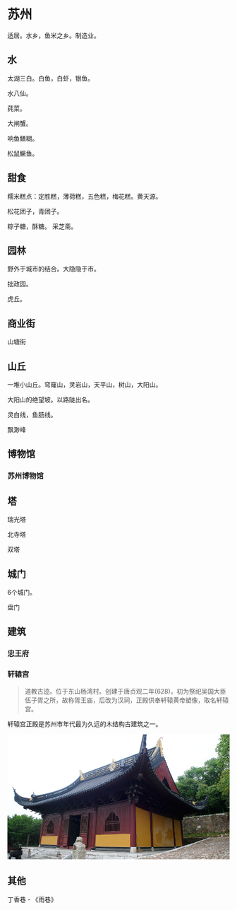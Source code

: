 # 苏州
适居。水乡，鱼米之乡。制造业。

## 水
太湖三白。白鱼，白虾，银鱼。

水八仙。

莼菜。

大闸蟹。

响鱼鳝糊。

松鼠鳜鱼。

## 甜食
糯米糕点：定胜糕，薄荷糕，五色糕，梅花糕。黄天源。

松花团子，青团子。

粽子糖，酥糖。 采芝斋。

## 园林
野外于城市的结合。大隐隐于市。

拙政园。

虎丘。

## 商业街
山塘街

## 山丘
一堆小山丘。穹窿山，灵岩山，天平山，树山，大阳山。

大阳山的绝望坡。以路陡出名。

灵白线，鱼肠线。

飘渺峰

## 博物馆
### 苏州博物馆


## 塔
瑞光塔

北寺塔

双塔

## 城门
6个城门。

盘门

## 建筑
### 忠王府

### 轩辕宫
> 道教古迹。位于东山杨湾村。创建于唐贞观二年(628)，初为祭祀吴国大臣伍子胥之所，故称胥王庙，后改为汉祠，正殿供奉轩辕黄帝塑像，取名轩辕宫。

轩辕宫正殿是苏州市年代最为久远的木结构古建筑之一。

![](./images/xuanyuan.jpeg)

## 其他
丁香巷 - 《雨巷》




